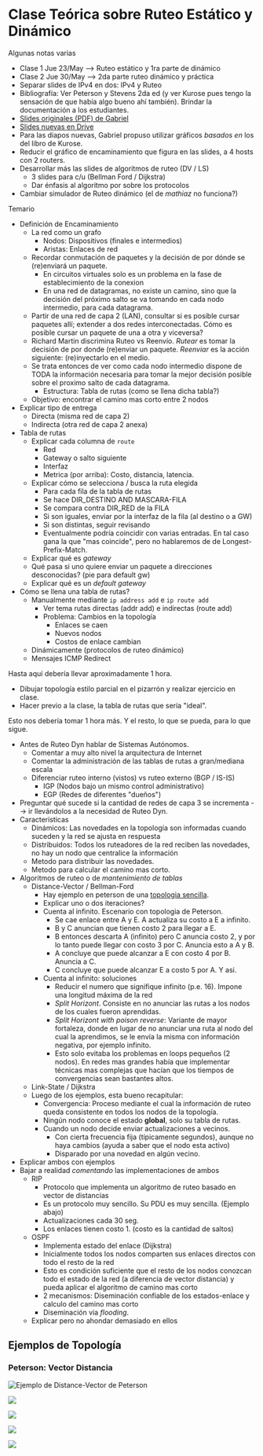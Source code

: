 Clase Teórica sobre Ruteo Estático y Dinámico
=============================================

Algunas notas varias

- Clase 1 Jue 23/May --> Ruteo estático y 1ra parte de dinámico
- Clase 2 Jue 30/May --> 2da parte ruteo dinámico y práctica
- Separar slides de IPv4 en dos: IPv4 y Ruteo
- Bibliografía: Ver Peterson y Stevens 2da ed (y ver Kurose pues tengo la sensación de que había algo bueno ahí también). Brindar la documentación a los estudiantes.
- [Slides originales (PDF) de Gabriel](http://www.tyr.unlu.edu.ar/pub/11-Red.pdf)
- [Slides nuevas en Drive](https://drive.google.com/drive/folders/1kSItBJif2za2kNWXoTAlTo8yGi67kh5P)
- Para las diapos nuevas, Gabriel propuso utilizar gráficos _basados en_ los del libro de Kurose.
- Reducir el gráfico de encaminamiento que figura en las slides, a 4 hosts con 2 routers.
- Desarrollar más las slides de algoritmos de ruteo (DV / LS)
    - 3 slides para c/u (Bellman Ford / Dijkstra)
    - Dar énfasis al algoritmo por sobre los protocolos
- Cambiar simulador de Ruteo dinámico (el de _mathiaz_ no funciona?)

Temario

- Definición de Encaminamiento
    - La red como un grafo
        - Nodos: Dispositivos (finales e intermedios)
        - Aristas: Enlaces de red
    - Recordar conmutación de paquetes y la decisión de por dónde se (re)enviará un paquete.
        - En circuitos virtuales solo es un problema en la fase de establecimiento de la conexion
        - En una red de datagramas, no existe un camino, sino que la decisión del próximo salto se va tomando en cada nodo intermedio, para cada datagrama.
    - Partir de una red de capa 2 (LAN), consultar si es posible cursar paquetes allí; extender a dos redes interconectadas. Cómo es posible cursar un paquete de una a otra y viceversa?
    - Richard Martin discrimina Ruteo vs Reenvío. _Rutear_ es tomar la decisión de por donde (re)enviar un paquete. _Reenviar_ es la acción siguiente: (re)inyectarlo en el medio.
    - Se trata entonces de ver como cada nodo intermedio dispone de TODA la información necesaria para tomar la mejor decisión posible sobre el proximo salto de cada datagrama.
        - Estructura: Tabla de rutas (como se llena dicha tabla?)
    - Objetivo: encontrar el camino mas corto entre 2 nodos
- Explicar tipo de entrega
    - Directa (misma red de capa 2)
    - Indirecta (otra red de capa 2 anexa)
- Tabla de rutas
    - Explicar cada columna de `route` 
        - Red
        - Gateway o salto siguiente
        - Interfaz
        - Metrica (por arriba): Costo, distancia, latencia.
    - Explicar cómo se selecciona / busca la ruta elegida
        - Para cada fila de la tabla de rutas
        - Se hace DIR_DESTINO AND MASCARA-FILA
        - Se compara contra DIR_RED de la FILA
        - Si son iguales, enviar por la interfaz de la fila (al destino o a GW)
        - Si son distintas, seguir revisando
        - Eventualmente podría coincidir con varias entradas. En tal caso gana la que "mas coincide", pero no hablaremos de de Longest-Prefix-Match.
    - Explicar qué es _gateway_
    - Qué pasa si uno quiere enviar un paquete a direcciones desconocidas? (pie para default gw)
    - Explicar qué es un _default gateway_
- Cómo se llena una tabla de rutas?
    - Manualmente mediante `ip address add` e `ip route add`
        - Ver tema rutas directas (addr add) e indirectas (route add)
        - Problema: Cambios en la topología
          - Enlaces se caen
          - Nuevos nodos
          - Costos de enlace cambian
    - Dinámicamente (protocolos de ruteo dinámico)
    - Mensajes ICMP Redirect

Hasta aquí debería llevar aproximadamente 1 hora.

- Dibujar topología estilo parcial en el pizarrón y realizar ejercicio en clase.
- Hacer previo a la clase, la tabla de rutas que sería "ideal".

Esto nos debería tomar 1 hora más.
Y el resto, lo que se pueda, para lo que sigue.

- Antes de Ruteo Dyn hablar de Sistemas Autónomos.
    - Comentar a muy alto nivel la arquitectura de Internet
    - Comentar la administración de las tablas de rutas a gran/mediana escala
    - Diferenciar ruteo interno (vistos) vs ruteo externo (BGP / IS-IS)
      - IGP (Nodos bajo un mismo control administrativo)
      - EGP (Redes de diferentes "dueños")
- Preguntar qué sucede si la cantidad de redes de capa 3 se incrementa --> ir llevándolos a la necesidad de Ruteo Dyn.
- Caracteristicas
    - Dinámicos: Las novedades en la topología son informadas cuando suceden y la red se ajusta en respuesta
    - Distribuidos: Todos los ruteadores de la red reciben las novedades, no hay un nodo que centralice la información
    - Metodo para distribuir las novedades.
    - Metodo para calcular el camino mas corto.
- Algoritmos de ruteo o de _mantenimiento de tablas_
    - Distance-Vector / Bellman-Ford
      - Hay ejemplo en peterson de una [topologia sencilla](#ejemplos-de-topología).
      - Explicar uno o dos iteraciones?
      - Cuenta al infinito. Escenario con topologia de Peterson.
        - Se cae enlace entre A y E. A actualiza su costo a E a infinito.
        - B y C anuncian que tienen costo 2 para llegar a E.
        - B entonces descarta A (infinito) pero C anuncia costo 2, y por lo tanto puede llegar con costo 3 por C. Anuncia esto a A y B.
        - A concluye que puede alcanzar a E con costo 4 por B. Anuncia a C.
        - C concluye que puede alcanzar E a costo 5 por A. Y asi.
      - Cuenta al infinito: soluciones
        - Reducir el numero que signifique infinito (p.e. 16). Impone una longitud máxima de la red
        - *Split Horizont*. Consiste en no anunciar las rutas a los nodos de los cuales fueron aprendidas.
        - *Split Horizont with poison reverse*: Variante de mayor fortaleza, donde en lugar de no anunciar una ruta al nodo del cual la aprendimos, se le envía la misma con información negativa, por ejemplo infinito.
        - Esto solo evitaba los problemas en loops pequeños (2 nodos). En redes mas grandes había que implementar técnicas mas complejas que hacían que los tiempos de convergencias sean bastantes altos.
    - Link-State / Dijkstra
    - Luego de los ejemplos, esta bueno recapitular:
      - Convergencia: Proceso mediante el cual la información de ruteo queda consistente en todos los nodos de la topología.
      - Ningún nodo conoce el estado **global**, solo su tabla de rutas.
      - Cuando un nodo decide enviar actualizaciones a vecinos.
        - Con cierta frecuencia fija (típicamente segundos), aunque no haya cambios (ayuda a saber que el nodo esta activo)
        - Disparado por una novedad en algún vecino.
- Explicar ambos con ejemplos
- Bajar a realidad _comentando_ las implementaciones de ambos
    - RIP
      - Protocolo que implementa un algoritmo de ruteo basado en vector de distancias
      - Es un protocolo muy sencillo. Su PDU es muy sencilla. (Ejemplo abajo)
      - Actualizaciones cada 30 seg.
      - Los enlaces tienen costo 1. (costo es la cantidad de saltos)
    - OSPF
      - Implementa estado del enlace (Dijkstra)
      - Inicialmente todos los nodos comparten sus enlaces directos con todo el resto de la red
      - Esto es condición suficiente que el resto de los nodos conozcan todo el estado de la red (a diferencia de vector distancia) y pueda aplicar el algoritmo de camino mas corto
      - 2 mecanismos: Diseminación confiable de los estados-enlace y calculo del camino mas corto
      - Diseminación via *flooding*.
    - Explicar pero no ahondar demasiado en ellos

## Ejemplos de Topología

### Peterson: Vector Distancia

![Ejemplo de Distance-Vector de Peterson](./images/routing-peterson-distance-vector-graph.png)

![](./images/routing-peterson-initial-global-distance-all-nodes.png)

![](./images/routing-peterson-initial-routing-table-node-a.png)

![](./images/routing-peterson-final-routing-table-node-a.png)

![](./images/routing-peterson-rip-packet.png)